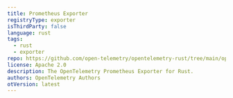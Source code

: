 ```yaml
---
title: Prometheus Exporter
registryType: exporter
isThirdParty: false
language: rust
tags:
  - rust
  - exporter
repo: https://github.com/open-telemetry/opentelemetry-rust/tree/main/opentelemetry-prometheus
license: Apache 2.0
description: The OpenTelemetry Prometheus Exporter for Rust.
authors: OpenTelemetry Authors
otVersion: latest
---
```

